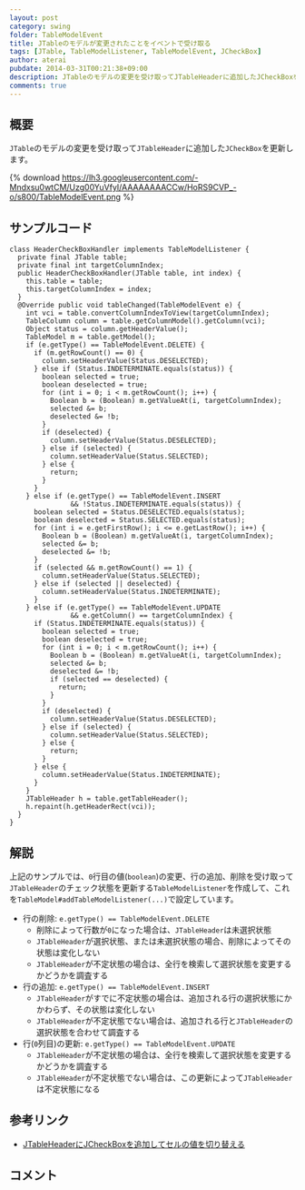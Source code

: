 ```yaml
---
layout: post
category: swing
folder: TableModelEvent
title: JTableのモデルが変更されたことをイベントで受け取る
tags: [JTable, TableModelListener, TableModelEvent, JCheckBox]
author: aterai
pubdate: 2014-03-31T00:21:38+09:00
description: JTableのモデルの変更を受け取ってJTableHeaderに追加したJCheckBoxを更新します。
comments: true
---
```

## 概要
`JTable`のモデルの変更を受け取って`JTableHeader`に追加した`JCheckBox`を更新します。

{% download https://lh3.googleusercontent.com/-Mndxsu0wtCM/Uzg00YuVfyI/AAAAAAAACCw/HoRS9CVP_-o/s800/TableModelEvent.png %}

## サンプルコード
<pre class="prettyprint"><code>class HeaderCheckBoxHandler implements TableModelListener {
  private final JTable table;
  private final int targetColumnIndex;
  public HeaderCheckBoxHandler(JTable table, int index) {
    this.table = table;
    this.targetColumnIndex = index;
  }
  @Override public void tableChanged(TableModelEvent e) {
    int vci = table.convertColumnIndexToView(targetColumnIndex);
    TableColumn column = table.getColumnModel().getColumn(vci);
    Object status = column.getHeaderValue();
    TableModel m = table.getModel();
    if (e.getType() == TableModelEvent.DELETE) {
      if (m.getRowCount() == 0) {
        column.setHeaderValue(Status.DESELECTED);
      } else if (Status.INDETERMINATE.equals(status)) {
        boolean selected = true;
        boolean deselected = true;
        for (int i = 0; i &lt; m.getRowCount(); i++) {
          Boolean b = (Boolean) m.getValueAt(i, targetColumnIndex);
          selected &amp;= b;
          deselected &amp;= !b;
        }
        if (deselected) {
          column.setHeaderValue(Status.DESELECTED);
        } else if (selected) {
          column.setHeaderValue(Status.SELECTED);
        } else {
          return;
        }
      }
    } else if (e.getType() == TableModelEvent.INSERT
               &amp;&amp; !Status.INDETERMINATE.equals(status)) {
      boolean selected = Status.DESELECTED.equals(status);
      boolean deselected = Status.SELECTED.equals(status);
      for (int i = e.getFirstRow(); i &lt;= e.getLastRow(); i++) {
        Boolean b = (Boolean) m.getValueAt(i, targetColumnIndex);
        selected &amp;= b;
        deselected &amp;= !b;
      }
      if (selected &amp;&amp; m.getRowCount() == 1) {
        column.setHeaderValue(Status.SELECTED);
      } else if (selected || deselected) {
        column.setHeaderValue(Status.INDETERMINATE);
      }
    } else if (e.getType() == TableModelEvent.UPDATE
               &amp;&amp; e.getColumn() == targetColumnIndex) {
      if (Status.INDETERMINATE.equals(status)) {
        boolean selected = true;
        boolean deselected = true;
        for (int i = 0; i &lt; m.getRowCount(); i++) {
          Boolean b = (Boolean) m.getValueAt(i, targetColumnIndex);
          selected &amp;= b;
          deselected &amp;= !b;
          if (selected == deselected) {
            return;
          }
        }
        if (deselected) {
          column.setHeaderValue(Status.DESELECTED);
        } else if (selected) {
          column.setHeaderValue(Status.SELECTED);
        } else {
          return;
        }
      } else {
        column.setHeaderValue(Status.INDETERMINATE);
      }
    }
    JTableHeader h = table.getTableHeader();
    h.repaint(h.getHeaderRect(vci));
  }
}
</code></pre>

## 解説
上記のサンプルでは、`0`行目の値(`boolean`)の変更、行の追加、削除を受け取って`JTableHeader`のチェック状態を更新する`TableModelListener`を作成して、これを`TableModel#addTableModelListener(...)`で設定しています。

- 行の削除: `e.getType() == TableModelEvent.DELETE`
    - 削除によって行数が`0`になった場合は、`JTableHeader`は未選択状態
    - `JTableHeader`が選択状態、または未選択状態の場合、削除によってその状態は変化しない
    - `JTableHeader`が不定状態の場合は、全行を検索して選択状態を変更するかどうかを調査する
- 行の追加: `e.getType() == TableModelEvent.INSERT`
    - `JTableHeader`がすでに不定状態の場合は、追加される行の選択状態にかかわらず、その状態は変化しない
    - `JTableHeader`が不定状態でない場合は、追加される行と`JTableHeader`の選択状態を合わせて調査する
- 行(`0`列目)の更新: `e.getType() == TableModelEvent.UPDATE`
    - `JTableHeader`が不定状態の場合は、全行を検索して選択状態を変更するかどうかを調査する
    - `JTableHeader`が不定状態でない場合は、この更新によって`JTableHeader`は不定状態になる

<!-- dummy comment line for breaking list -->

## 参考リンク
- [JTableHeaderにJCheckBoxを追加してセルの値を切り替える](http://ateraimemo.com/Swing/TableHeaderCheckBox.html)

<!-- dummy comment line for breaking list -->

## コメント
